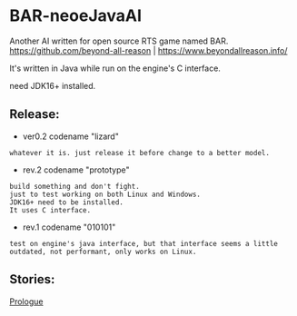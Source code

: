 # BAR-neoeJavaAI

Another AI written for open source RTS game named BAR. https://github.com/beyond-all-reason  |  https://www.beyondallreason.info/

It's written in Java while run on the engine's C interface.

need JDK16+ installed.

## Release:

- ver0.2 codename "lizard"
```
whatever it is. just release it before change to a better model.
```
  
- rev.2 codename "prototype"
```
build something and don't fight.
just to test working on both Linux and Windows.
JDK16+ need to be installed.
It uses C interface.
```

- rev.1 codename "010101"
```
test on engine's java interface, but that interface seems a little outdated, not performant, only works on Linux.
```

## Stories:

[Prologue](prologue.md)

